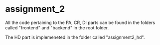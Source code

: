 # assignment_2

All the code pertaining to the PA, CR, DI parts can be found in the folders called "frontend" and "backend" in the root folder.

The HD part is implemeneted in the folder called "assignment2_hd". 
